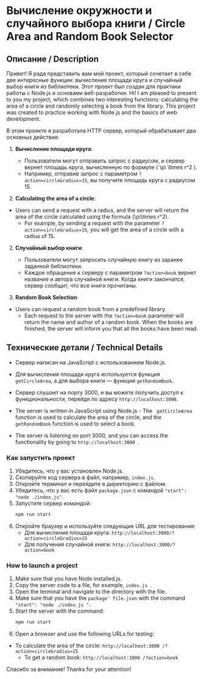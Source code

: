 # Вычисление окружности и случайного выбора книги / Circle Area and Random Book Selector 

## Описание / Description 

Привет! Я рада представить вам мой проект, который сочетает в себе две интересные функции: вычисление площади круга и случайный выбор книги из библиотеки. Этот проект был создан для практики работы с Node.js и основами веб-разработки.
Hi! I am pleased to present to you my project, which combines two interesting functions: calculating the area of a circle and randomly selecting a book from the library. This project was created to practice working with Node.js and the basics of web development.

В этом проекте я разработала HTTP сервер, который обрабатывает два основных действия:
1. **Вычисление площади круга**:
   - Пользователи могут отправить запрос с радиусом, и сервер вернет площадь круга, вычисленную по формуле \( \pi \times r^2 \).
   - Например, отправив запрос с параметром `?action=circle&radius=15`, вы получите площадь круга с радиусом 15.

1. **Calculating the area of a circle**:
- Users can send a request with a radius, and the server will return the area of the circle calculated using the formula \(\pi\times r^2\).
   - For example, by sending a request with the parameter `?action=circle&radius=15`, you will get the area of a circle with a radius of 15.


2. **Случайный выбор книги**:
   - Пользователи могут запросить случайную книгу из заранее заданной библиотеки.
   - Каждое обращение к серверу с параметром `?action=book` вернет название и автора случайной книги. Когда книги закончатся, сервер сообщит, что все книги прочитаны.

2. **Random Book Selection**:
- Users can request a random book from a predefined library.
   - Each request to the server with the `?action=book` parameter will return the name and author of a random book. When the books are finished, the server will inform you that all the books have been read.


## Технические детали / Technical Details 

- Сервер написан на JavaScript с использованием Node.js.
- Для вычисления площади круга используется функция `getCircleArea`, а для выбора книги — функция `getRandomBook`.
- Сервер слушает на порту 3000, и вы можете получить доступ к функциональности, перейдя по адресу `http://localhost:3000`.

- The server is written in JavaScript using Node.js - The `
getCircleArea` function is used to calculate the area of the circle, and the `getRandomBook` function is used to select a book.
- The server is listening on port 3000, and you can access the functionality by going to `http://localhost:3000 `.


### Как запустить проект

1. Убедитесь, что у вас установлен Node.js.
2. Скопируйте код сервера в файл, например, `index.js`.
3. Откройте терминал и перейдите в директорию с файлом.
4. Убедитесь, что у вас есть файл `package.json` с командой `"start": "node ./index.js"`.
5. Запустите сервер командой:
   ```bash
   npm run start
   ```
6. Откройте браузер и используйте следующие URL для тестирования:
   - Для вычисления площади круга: `http://localhost:3000/?action=circle&radius=15`
   - Для получения случайной книги: `http://localhost:3000/?action=book`


### How to launch a project

1. Make sure that you have Node installed.js.
2. Copy the server code to a file, for example, `index.js `.
3. Open the terminal and navigate to the directory with the file.
4. Make sure that you have the `package' file.json` with the command `"start": "node ./index.js "`.
5. Start the server with the command:
   ```bash
   npm run start
   ```
6. Open a browser and use the following URLs for testing:
- To calculate the area of the circle: `http://localhost:3000 /?action=circle&radius=15`
   - To get a random book: `http://localhost:3000 /?action=book`


Спасибо за внимание!
Thanks for your attention!